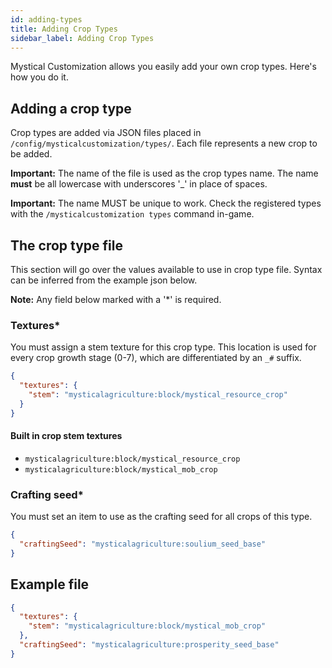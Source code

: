 ```yaml
---
id: adding-types
title: Adding Crop Types
sidebar_label: Adding Crop Types
---
```


Mystical Customization allows you easily add your own crop types. Here's how you do it.

## Adding a crop type
Crop types are added via JSON files placed in `/config/mysticalcustomization/types/`. Each file represents a new crop to be added.

**Important:** The name of the file is used as the crop types name. The name **must** be all lowercase with underscores '_' in place of spaces.

**Important:** The name MUST be unique to work. Check the registered types with the `/mysticalcustomization types` command in-game.

## The crop type file
This section will go over the values available to use in crop type file. Syntax can be inferred from the example json below.

**Note:** Any field below marked with a '*' is required.

### Textures*
You must assign a stem texture for this crop type. This location is used for every crop growth stage (0-7), which are differentiated by an `_#` suffix.
```json
{
  "textures": {
    "stem": "mysticalagriculture:block/mystical_resource_crop"
  }
}
```
#### Built in crop stem textures
- `mysticalagriculture:block/mystical_resource_crop`
- `mysticalagriculture:block/mystical_mob_crop`

### Crafting seed*
You must set an item to use as the crafting seed for all crops of this type.
```json
{
  "craftingSeed": "mysticalagriculture:soulium_seed_base"
}
```

## Example file
```json
{
  "textures": {
    "stem": "mysticalagriculture:block/mystical_mob_crop"
  },
  "craftingSeed": "mysticalagriculture:prosperity_seed_base"
}
```